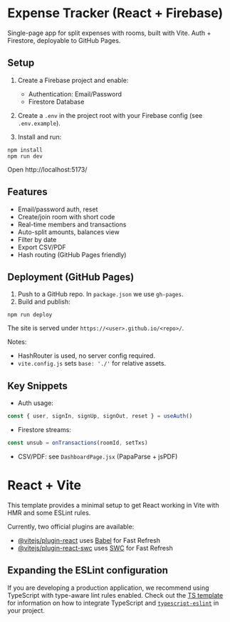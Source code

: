# Expense Tracker (React + Firebase)

Single-page app for split expenses with rooms, built with Vite. Auth + Firestore, deployable to GitHub Pages.

## Setup

1. Create a Firebase project and enable:
   - Authentication: Email/Password
   - Firestore Database

2. Create a `.env` in the project root with your Firebase config (see `.env.example`).

3. Install and run:

```pwsh
npm install
npm run dev
```

Open http://localhost:5173/

## Features

- Email/password auth, reset
- Create/join room with short code
- Real-time members and transactions
- Auto-split amounts, balances view
- Filter by date
- Export CSV/PDF
- Hash routing (GitHub Pages friendly)

## Deployment (GitHub Pages)

1. Push to a GitHub repo. In `package.json` we use `gh-pages`.
2. Build and publish:

```pwsh
npm run deploy
```

The site is served under `https://<user>.github.io/<repo>/`.

Notes:
- HashRouter is used, no server config required.
- `vite.config.js` sets `base: './'` for relative assets.

## Key Snippets

- Auth usage:
```js
const { user, signIn, signUp, signOut, reset } = useAuth()
```

- Firestore streams:
```js
const unsub = onTransactions(roomId, setTxs)
```

- CSV/PDF: see `DashboardPage.jsx` (PapaParse + jsPDF)
# React + Vite

This template provides a minimal setup to get React working in Vite with HMR and some ESLint rules.

Currently, two official plugins are available:

- [@vitejs/plugin-react](https://github.com/vitejs/vite-plugin-react/blob/main/packages/plugin-react) uses [Babel](https://babeljs.io/) for Fast Refresh
- [@vitejs/plugin-react-swc](https://github.com/vitejs/vite-plugin-react/blob/main/packages/plugin-react-swc) uses [SWC](https://swc.rs/) for Fast Refresh

## Expanding the ESLint configuration

If you are developing a production application, we recommend using TypeScript with type-aware lint rules enabled. Check out the [TS template](https://github.com/vitejs/vite/tree/main/packages/create-vite/template-react-ts) for information on how to integrate TypeScript and [`typescript-eslint`](https://typescript-eslint.io) in your project.
